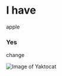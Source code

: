 # I have
apple
### Yes

change

![Image of Yaktocat](https://octodex.github.com/images/yaktocat.png)
